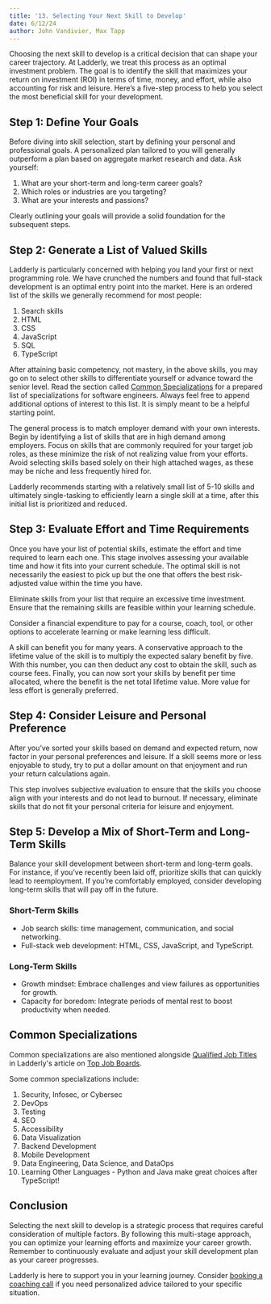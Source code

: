 ```yaml
---
title: '13. Selecting Your Next Skill to Develop'
date: 6/12/24
author: John Vandivier, Max Tapp
---
```


Choosing the next skill to develop is a critical decision that can shape your career trajectory. At Ladderly, we treat this process as an optimal investment problem. The goal is to identify the skill that maximizes your return on investment (ROI) in terms of time, money, and effort, while also accounting for risk and leisure. Here’s a five-step process to help you select the most beneficial skill for your development.

## Step 1: Define Your Goals

Before diving into skill selection, start by defining your personal and professional goals. A personalized plan tailored to you will generally outperform a plan based on aggregate market research and data. Ask yourself:

1. What are your short-term and long-term career goals?
2. Which roles or industries are you targeting?
3. What are your interests and passions?

Clearly outlining your goals will provide a solid foundation for the subsequent steps.

## Step 2: Generate a List of Valued Skills

Ladderly is particularly concerned with helping you land your first or next programming role. We have crunched the numbers and found that full-stack development is an optimal entry point into the market. Here is an ordered list of the skills we generally recommend for most people:

1. Search skills
2. HTML
3. CSS
4. JavaScript
5. SQL
6. TypeScript

After attaining basic competency, not mastery, in the above skills, you may go on to select other skills to differentiate yourself or advance toward the senior level. Read the section called [Common Specializations](#common-specializations) for a prepared list of specializations for software engineers. Always feel free to append additional options of interest to this list. It is simply meant to be a helpful starting point.

The general process is to match employer demand with your own interests. Begin by identifying a list of skills that are in high demand among employers. Focus on skills that are commonly required for your target job roles, as these minimize the risk of not realizing value from your efforts. Avoid selecting skills based solely on their high attached wages, as these may be niche and less frequently hired for.

Ladderly recommends starting with a relatively small list of 5-10 skills and ultimately single-tasking to efficiently learn a single skill at a time, after this initial list is prioritized and reduced.

## Step 3: Evaluate Effort and Time Requirements

Once you have your list of potential skills, estimate the effort and time required to learn each one. This stage involves assessing your available time and how it fits into your current schedule. The optimal skill is not necessarily the easiest to pick up but the one that offers the best risk-adjusted value within the time you have.

Eliminate skills from your list that require an excessive time investment. Ensure that the remaining skills are feasible within your learning schedule.

Consider a financial expenditure to pay for a course, coach, tool, or other options to accelerate learning or make learning less difficult.

A skill can benefit you for many years. A conservative approach to the lifetime value of the skill is to multiply the expected salary benefit by five. With this number, you can then deduct any cost to obtain the skill, such as course fees. Finally, you can now sort your skills by benefit per time allocated, where the benefit is the net total lifetime value. More value for less effort is generally preferred.

## Step 4: Consider Leisure and Personal Preference

After you’ve sorted your skills based on demand and expected return, now factor in your personal preferences and leisure. If a skill seems more or less enjoyable to study, try to put a dollar amount on that enjoyment and run your return calculations again.

This step involves subjective evaluation to ensure that the skills you choose align with your interests and do not lead to burnout. If necessary, eliminate skills that do not fit your personal criteria for leisure and enjoyment.

## Step 5: Develop a Mix of Short-Term and Long-Term Skills

Balance your skill development between short-term and long-term goals. For instance, if you’ve recently been laid off, prioritize skills that can quickly lead to reemployment. If you’re comfortably employed, consider developing long-term skills that will pay off in the future.

### Short-Term Skills

- Job search skills: time management, communication, and social networking.
- Full-stack web development: HTML, CSS, JavaScript, and TypeScript.

### Long-Term Skills

- Growth mindset: Embrace challenges and view failures as opportunities for growth.
- Capacity for boredom: Integrate periods of mental rest to boost productivity when needed.

## Common Specializations

Common specializations are also mentioned alongside [Qualified Job Titles](https://www.ladderly.io/blog/2023-12-01-top-job-boards#qualified-job-titles) in Ladderly's article on [Top Job Boards](https://www.ladderly.io/blog/2023-12-01-top-job-boards).

Some common specializations include:

1. Security, Infosec, or Cybersec
2. DevOps
3. Testing
4. SEO
5. Accessibility
6. Data Visualization
7. Backend Development
8. Mobile Development
9. Data Engineering, Data Science, and DataOps
10. Learning Other Languages - Python and Java make great choices after TypeScript!

## Conclusion

Selecting the next skill to develop is a strategic process that requires careful consideration of multiple factors. By following this multi-stage approach, you can optimize your learning efforts and maximize your career growth. Remember to continuously evaluate and adjust your skill development plan as your career progresses.

Ladderly is here to support you in your learning journey. Consider [booking a coaching call](https://buy.stripe.com/cN2bMfbOQ2CX5dC7su) if you need personalized advice tailored to your specific situation.
